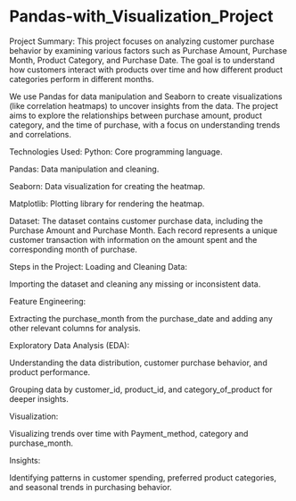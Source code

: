 # Pandas-with_Visualization_Project
Project Summary:
This project focuses on analyzing customer purchase behavior by examining various factors such as Purchase Amount, Purchase Month, Product Category, and Purchase Date. The goal is to understand how customers interact with products over time and how different product categories perform in different months.

We use Pandas for data manipulation and Seaborn to create visualizations (like correlation heatmaps) to uncover insights from the data. The project aims to explore the relationships between purchase amount, product category, and the time of purchase, with a focus on understanding trends and correlations.

Technologies Used:
Python: Core programming language.

Pandas: Data manipulation and cleaning.

Seaborn: Data visualization for creating the heatmap.

Matplotlib: Plotting library for rendering the heatmap.

Dataset:
The dataset contains customer purchase data, including the Purchase Amount and Purchase Month. Each record represents a unique customer transaction with information on the amount spent and the corresponding month of purchase.

Steps in the Project:
Loading and Cleaning Data:

Importing the dataset and cleaning any missing or inconsistent data.

Feature Engineering:

Extracting the purchase_month from the purchase_date and adding any other relevant columns for analysis.

Exploratory Data Analysis (EDA):

Understanding the data distribution, customer purchase behavior, and product performance.

Grouping data by customer_id, product_id, and category_of_product for deeper insights.

Visualization:

Visualizing trends over time with Payment_method, category and purchase_month.

Insights:

Identifying patterns in customer spending, preferred product categories, and seasonal trends in purchasing behavior.
